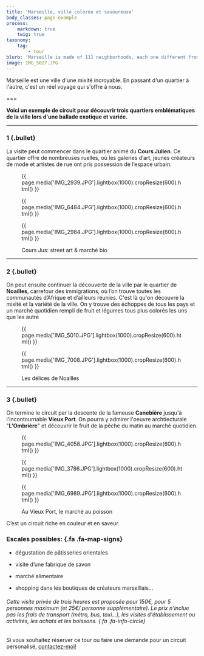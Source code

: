 ```yaml
---
title: 'Marseille, ville colorée et savoureuse'
body_classes: page-example
process:
    markdown: true
    twig: true
taxonomy:
    tag:
        - tour
blurb: 'Marseille is made of 111 neighborhoods, each one different from the last.'
image: IMG_5027.JPG
---
```


Marseille est une ville d'une mixité incroyable. En passant d'un quartier à l'autre, c'est un réel voyage qui s'offre à nous. 

===

**Voici un exemple de circuit pour découvrir trois quartiers emblématiques de la ville lors d'une ballade exotique et variée.**

<hr class="has-bullet">

### 1 {.bullet}

La visite peut commencer dans le quartier animé du **Cours Julien**. Ce quartier offre de nombreuses ruelles, où les galeries d’art, jeunes créateurs de mode et artistes de rue ont pris possession de l’espace urbain. 



<figure class="image-row row-30-30-40">

{{ page.media['IMG_2939.JPG'].lightbox(1000).cropResize(600).html() }}

{{ page.media['IMG_6484.JPG'].lightbox(1000).cropResize(600).html() }}

{{ page.media['IMG_2984.JPG'].lightbox(1000).cropResize(600).html() }}

<figcaption>Cours Jus: street art & marché bio</figcaption>

</figure>

<hr class="has-bullet">

### 2 {.bullet}

On peut ensuite continuer la découverte de la ville par le quartier de **Noailles**, carrefour des immigrations, où l’on trouve toutes les communautés d’Afrique et d’ailleurs réunies. C'est là qu'on découvre la mixité et la variété de la ville. On y trouve des échoppes de tous les pays et un marché quotidien rempli de fruit et légumes tous plus colorés les uns que les autre		

<figure class="image-row row-33-67">

{{ page.media['IMG_5010.JPG'].lightbox(1000).cropResize(600).html() }}

{{ page.media['IMG_7008.JPG'].lightbox(1000).cropResize(600).html() }}

<figcaption>Les délices de Noailles</figcaption>

</figure>

<hr class="has-bullet">

### 3 {.bullet}

On termine le circuit par la descente de la fameuse **Canebière** jusqu'à l'incontournable **Vieux Port**. On pourra y admirer l'oeuvre archtiecturale "**L'Ombrière**" et découvrir le fruit de la pêche du matin au marché quotidien.

<figure class="image-row row-25-50-25">

{{ page.media['IMG_4058.JPG'].lightbox(1000).cropResize(600).html() }}

{{ page.media['IMG_3786.JPG'].lightbox(1000).cropResize(600).html() }}

{{ page.media['IMG_6989.JPG'].lightbox(1000).cropResize(600).html() }}

<figcaption>Au Vieux Port, le marché au poisson</figcaption>

</figure>

C’est un circuit riche en couleur et en saveur.

<div class="cell cell--feature width-50" markdown="1">


### Escales possibles:   {.fa .fa-map-signs}

* dégustation de pâtisseries orientales  
  
* visite d’une fabrique de savon
  
* marché alimentaire
  
* shopping dans les boutiques de créateurs marseillais…

</div>

<div class="cell cell--info width-50" markdown="1">

###### Cette visite privée de trois heures est proposée pour 150€, pour 5 personnes maximum (et 25€/ personne supplémentaire). Le prix n'inclue pas les frais de transport (métro, bus, taxi...), les visites d'établissement ou activités, les achats et les boissons.    {.fa .fa-info-circle}

Si vous souhaitez réserver ce tour ou faire une demande pour un circuit personalisé, [contactez-moi!](http://toctoc.peacock.uberspace.de/fr/contact)

</div>